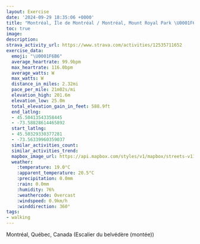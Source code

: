 ```yaml
---
layout: Exercise
date: '2024-09-29 18:35:06 +0000'
title: "Montréal, Île de Montréal / Montréal, Mount Royal Park \U0001F6B6"
toc: true
image:
description:
strava_activity_url: https://www.strava.com/activities/12535711652
exercise_data:
  emoji: "\U0001F6B6"
  average_heartrate: 99.9bpm
  max_heartrate: 116.0bpm
  average_watts: W
  max_watts: W
  distance_in_miles: 2.32mi
  pace_per_mile: 21m02s/mi
  elevation_high: 201.6m
  elevation_low: 25.0m
  total_elevation_gain_in_feet: 588.9ft
  end_latlng:
  - 45.50413543358445
  - -73.58828614465892
  start_latlng:
  - 45.50329330377281
  - -73.56339960359037
  similar_activities_count:
  similar_activities_trend:
  mapbox_image_url: https://api.mapbox.com/styles/v1/mapbox/streets-v11/static/path-5+787af2-1.0(qkvtGdf_%60MCp%40BTr%40zAJ%5E%40ZG%5CaBfEg%40bAg%40tAmAvBiAnCs%40pB%5BxAm%40pAQz%40a%40lAc%40bA%5DpASX%5DXOVk%40%60BkAlCeBtE%7BCtHo%40lB%5BdBW%7C%40eAvCo%40zACd%40JTNJ%7CAp%40%60%40TLJFPBN%3FREPoAdDa%40tAoAvCQR_Al%40WJoA%60%40YPAPL%5CJx%40JJ%5CLGHOHm%40Li%40PINSfADPTVJPHXThEAl%40KdB%3FPBFLEXWxAuBdCyCz%40w%40b%40WZK~AWtAc%40j%40KZA%5C%3F%7CBPlD%5CfBZR%3Ft%40E%60%40x%40%3FJIb%40NVBx%40),pin-s-s+e5b22e(-73.56531,45.50345),pin-s-f+89ae00(-73.58576000000002,45.50461000000001)/auto/800x800?access_token=pk.eyJ1Ijoiam9zaGJlY2ttYW4iLCJhIjoiY205eWR2aDd1MWZ6djJrbXc4a3M0bWZleiJ9.XiG9OWkNcZk2QzjJbxLB4A
  weather:
    :temperature: 19.0°C
    :apparent_temperature: 20.5°C
    :precipitation: 0.0mm
    :rain: 0.0mm
    :humidity: 76%
    :weathercode: Overcast
    :windspeed: 0.9km/h
    :winddirection: 360°
tags:
- walking
---
```

Montréal, Québec, Canada (Escalier du belvédère (montée))
